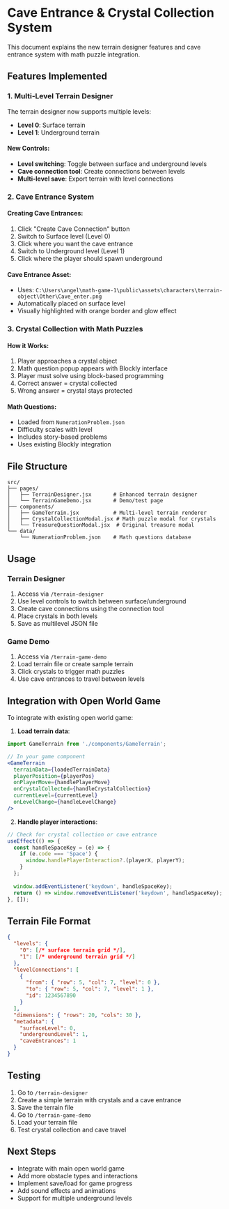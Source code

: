 # Cave Entrance & Crystal Collection System

This document explains the new terrain designer features and cave entrance system with math puzzle integration.

## Features Implemented

### 1. Multi-Level Terrain Designer

The terrain designer now supports multiple levels:
- **Level 0**: Surface terrain
- **Level 1**: Underground terrain

#### New Controls:
- **Level switching**: Toggle between surface and underground levels
- **Cave connection tool**: Create connections between levels
- **Multi-level save**: Export terrain with level connections

### 2. Cave Entrance System

#### Creating Cave Entrances:
1. Click "Create Cave Connection" button
2. Switch to Surface level (Level 0)
3. Click where you want the cave entrance
4. Switch to Underground level (Level 1) 
5. Click where the player should spawn underground

#### Cave Entrance Asset:
- Uses: `C:\Users\angel\math-game-1\public\assets\characters\terrain-object\Other\Cave_enter.png`
- Automatically placed on surface level
- Visually highlighted with orange border and glow effect

### 3. Crystal Collection with Math Puzzles

#### How it Works:
1. Player approaches a crystal object
2. Math question popup appears with Blockly interface
3. Player must solve using block-based programming
4. Correct answer = crystal collected
5. Wrong answer = crystal stays protected

#### Math Questions:
- Loaded from `NumerationProblem.json`
- Difficulty scales with level
- Includes story-based problems
- Uses existing Blockly integration

## File Structure

```
src/
├── pages/
│   ├── TerrainDesigner.jsx       # Enhanced terrain designer
│   └── TerrainGameDemo.jsx       # Demo/test page
├── components/
│   ├── GameTerrain.jsx           # Multi-level terrain renderer
│   ├── CrystalCollectionModal.jsx # Math puzzle modal for crystals
│   └── TreasureQuestionModal.jsx  # Original treasure modal
└── data/
    └── NumerationProblem.json    # Math questions database
```

## Usage

### Terrain Designer
1. Access via `/terrain-designer`
2. Use level controls to switch between surface/underground
3. Create cave connections using the connection tool
4. Place crystals in both levels
5. Save as multilevel JSON file

### Game Demo
1. Access via `/terrain-game-demo`
2. Load terrain file or create sample terrain
3. Click crystals to trigger math puzzles
4. Use cave entrances to travel between levels

## Integration with Open World Game

To integrate with existing open world game:

1. **Load terrain data**:
```jsx
import GameTerrain from './components/GameTerrain';

// In your game component
<GameTerrain
  terrainData={loadedTerrainData}
  playerPosition={playerPos}
  onPlayerMove={handlePlayerMove}
  onCrystalCollected={handleCrystalCollection}
  currentLevel={currentLevel}
  onLevelChange={handleLevelChange}
/>
```

2. **Handle player interactions**:
```jsx
// Check for crystal collection or cave entrance
useEffect(() => {
  const handleSpaceKey = (e) => {
    if (e.code === 'Space') {
      window.handlePlayerInteraction?.(playerX, playerY);
    }
  };
  
  window.addEventListener('keydown', handleSpaceKey);
  return () => window.removeEventListener('keydown', handleSpaceKey);
}, []);
```

## Terrain File Format

```json
{
  "levels": {
    "0": [/* surface terrain grid */],
    "1": [/* underground terrain grid */]
  },
  "levelConnections": [
    {
      "from": { "row": 5, "col": 7, "level": 0 },
      "to": { "row": 5, "col": 7, "level": 1 },
      "id": 1234567890
    }
  ],
  "dimensions": { "rows": 20, "cols": 30 },
  "metadata": {
    "surfaceLevel": 0,
    "undergroundLevel": 1,
    "caveEntrances": 1
  }
}
```

## Testing

1. Go to `/terrain-designer`
2. Create a simple terrain with crystals and a cave entrance
3. Save the terrain file
4. Go to `/terrain-game-demo`
5. Load your terrain file
6. Test crystal collection and cave travel

## Next Steps

- Integrate with main open world game
- Add more obstacle types and interactions
- Implement save/load for game progress
- Add sound effects and animations
- Support for multiple underground levels
